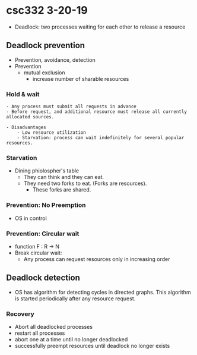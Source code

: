 # csc332 3-20-19

- Deadlock: two processes waiting for each other to release a resource

## Deadlock prevention
- Prevention, avoidance, detection
- Prevention
	- mutual exclusion
		- increase number of sharable resources
### Hold & wait
	- Any process must submit all requests in advance
	- Before request, and additional resource must release all currently allocated sources.

	- Disadvantages
		- Low resource utilization
		- Starvation: process can wait indefinitely for several popular resources.

### Starvation
- Dining phiolospher's table
	- They can think and they can eat.
	- They need two forks to eat. (Forks are resources).
		- These forks are shared.

### Prevention: No Preemption
- OS in control

### Prevention: Circular wait
- function F : R -> N
- Break circular wait:
	- Any process can request resources only in increasing order

## Deadlock detection
- OS has algorithm for detecting cycles in directed graphs. This algorithm is started periodically after any resource request.

### Recovery
- Abort all deadlocked processes
- restart all processes
- abort one at a time until no longer deadlocked
- successfully preempt resources until deadlock no longer exists



